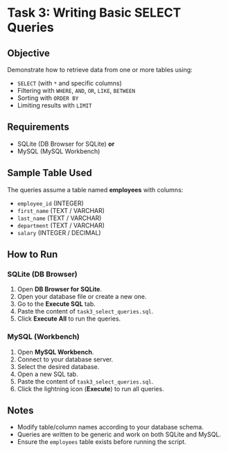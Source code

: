 # Task 3: Writing Basic SELECT Queries

## Objective
Demonstrate how to retrieve data from one or more tables using:
- `SELECT` (with `*` and specific columns)
- Filtering with `WHERE`, `AND`, `OR`, `LIKE`, `BETWEEN`
- Sorting with `ORDER BY`
- Limiting results with `LIMIT`

## Requirements
- SQLite (DB Browser for SQLite) **or**
- MySQL (MySQL Workbench)

## Sample Table Used
The queries assume a table named **employees** with columns:
- `employee_id` (INTEGER)
- `first_name` (TEXT / VARCHAR)
- `last_name` (TEXT / VARCHAR)
- `department` (TEXT / VARCHAR)
- `salary` (INTEGER / DECIMAL)

## How to Run
### SQLite (DB Browser)
1. Open **DB Browser for SQLite**.
2. Open your database file or create a new one.
3. Go to the **Execute SQL** tab.
4. Paste the content of `task3_select_queries.sql`.
5. Click **Execute All** to run the queries.

### MySQL (Workbench)
1. Open **MySQL Workbench**.
2. Connect to your database server.
3. Select the desired database.
4. Open a new SQL tab.
5. Paste the content of `task3_select_queries.sql`.
6. Click the lightning icon (**Execute**) to run all queries.

## Notes
- Modify table/column names according to your database schema.
- Queries are written to be generic and work on both SQLite and MySQL.
- Ensure the `employees` table exists before running the script.
